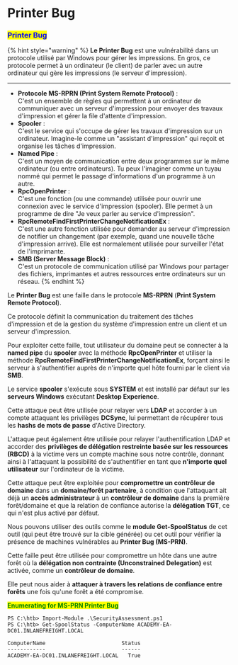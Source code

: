 # Printer Bug

### <mark style="color:blue;">Printer Bug</mark>

{% hint style="warning" %}
**Le Printer Bug** est une vulnérabilité dans un protocole utilisé par Windows pour gérer les impressions. En gros, ce protocole permet à un ordinateur (le client) de parler avec un autre ordinateur qui gère les impressions (le serveur d'impression).

***

* **Protocole MS-RPRN (Print System Remote Protocol)** :\
  C'est un ensemble de règles qui permettent à un ordinateur de communiquer avec un serveur d'impression pour envoyer des travaux d'impression et gérer la file d'attente d'impression.
* **Spooler** :\
  C'est le service qui s'occupe de gérer les travaux d'impression sur un ordinateur. Imagine-le comme un "assistant d'impression" qui reçoit et organise les tâches d'impression.
* **Named Pipe** :\
  C'est un moyen de communication entre deux programmes sur le même ordinateur (ou entre ordinateurs). Tu peux l'imaginer comme un tuyau nommé qui permet le passage d'informations d'un programme à un autre.
* **RpcOpenPrinter** :\
  C'est une fonction (ou une commande) utilisée pour ouvrir une connexion avec le service d'impression (spooler). Elle permet à un programme de dire "Je veux parler au service d'impression".
* **RpcRemoteFindFirstPrinterChangeNotificationEx** :\
  C'est une autre fonction utilisée pour demander au serveur d'impression de notifier un changement (par exemple, quand une nouvelle tâche d'impression arrive). Elle est normalement utilisée pour surveiller l'état de l'imprimante.
* **SMB (Server Message Block)** :\
  C'est un protocole de communication utilisé par Windows pour partager des fichiers, imprimantes et autres ressources entre ordinateurs sur un réseau.
{% endhint %}

Le **Printer Bug** est une faille dans le protocole **MS-RPRN** (**Print System Remote Protocol**).

Ce protocole définit la communication du traitement des tâches d'impression et de la gestion du système d'impression entre un client et un serveur d'impression.

Pour exploiter cette faille, tout utilisateur du domaine peut se connecter à la **named pipe** du **spooler** avec la méthode **RpcOpenPrinter** et utiliser la méthode **RpcRemoteFindFirstPrinterChangeNotificationEx**, forçant ainsi le serveur à s'authentifier auprès de n'importe quel hôte fourni par le client via **SMB**.

Le service **spooler** s'exécute sous **SYSTEM** et est installé par défaut sur les **serveurs Windows** exécutant **Desktop Experience**.

Cette attaque peut être utilisée pour relayer vers **LDAP** et accorder à un compte attaquant les privilèges **DCSync**, lui permettant de récupérer tous les **hashs de mots de passe** d'Active Directory.

L'attaque peut également être utilisée pour relayer l'authentification LDAP et accorder des **privilèges de délégation restreinte basée sur les ressources (RBCD)** à la victime vers un compte machine sous notre contrôle, donnant ainsi à l'attaquant la possibilité de s'authentifier en tant que **n'importe quel utilisateur** sur l'ordinateur de la victime.

Cette attaque peut être exploitée pour **compromettre un contrôleur de domaine** dans un **domaine/forêt partenaire**, à condition que l'attaquant ait déjà un **accès administrateur** à un **contrôleur de domaine** dans la première forêt/domaine et que la relation de confiance autorise la **délégation TGT**, ce qui n'est plus activé par défaut.

Nous pouvons utiliser des outils comme le **module Get-SpoolStatus** de cet outil (qui peut être trouvé sur la cible générée) ou cet outil pour vérifier la présence de machines vulnérables au **Printer Bug (MS-PRN)**.

Cette faille peut être utilisée pour compromettre un hôte dans une autre forêt où la **délégation non contrainte (Unconstrained Delegation)** est activée, comme un **contrôleur de domaine**.

Elle peut nous aider à **attaquer à travers les relations de confiance entre forêts** une fois qu'une forêt a été compromise.

<mark style="color:green;">**Enumerating for MS-PRN Printer Bug**</mark>

```powershell-session
PS C:\htb> Import-Module .\SecurityAssessment.ps1
PS C:\htb> Get-SpoolStatus -ComputerName ACADEMY-EA-DC01.INLANEFREIGHT.LOCAL

ComputerName                        Status
------------                        ------
ACADEMY-EA-DC01.INLANEFREIGHT.LOCAL   True
```
